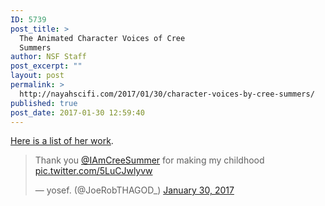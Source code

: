 ```yaml
---
ID: 5739
post_title: >
  The Animated Character Voices of Cree
  Summers
author: NSF Staff
post_excerpt: ""
layout: post
permalink: >
  http://nayahscifi.com/2017/01/30/character-voices-by-cree-summers/
published: true
post_date: 2017-01-30 12:59:40
---
```

<a href="http://www.imdb.com/name/nm0838588/">Here is a list of her work</a>.
<blockquote class="twitter-tweet" data-lang="en">
<p dir="ltr" lang="en">Thank you <a href="https://twitter.com/IAmCreeSummer">@IAmCreeSummer</a> for making my childhood <a href="https://t.co/5LuCJwlyvw">pic.twitter.com/5LuCJwlyvw</a></p>
— yosef. (@JoeRobTHAGOD_) <a href="https://twitter.com/JoeRobTHAGOD_/status/825910033468760064">January 30, 2017</a></blockquote>
<script async src="//platform.twitter.com/widgets.js" charset="utf-8"></script>